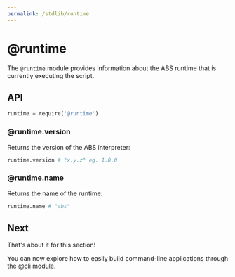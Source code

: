 ```yaml
---
permalink: /stdlib/runtime
---
```


# @runtime

The `@runtime` module provides information about the ABS
runtime that is currently executing the script.

## API

```py
runtime = require('@runtime')
```

### @runtime.version

Returns the version of the ABS interpreter:

```py
runtime.version # "x.y.z" eg. 1.0.0
```

### @runtime.name

Returns the name of the runtime:

```py
runtime.name # "abs"
```

## Next

That's about it for this section!

You can now explore how to easily build command-line applications through the [@cli](/stdlib/cli) module.
